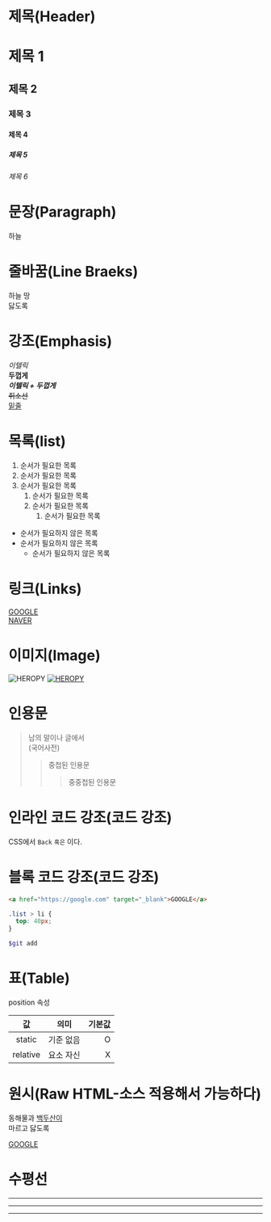 # 제목(Header)

# 제목 1
## 제목 2
### 제목 3
#### 제목 4
##### 제목 5
###### 제목 6


# 문장(Paragraph)
하늘

# 줄바꿈(Line Braeks)
하늘 땅 <br /> 닳도록

# 강조(Emphasis)
_이텔릭_<br />
**두껍게**<br />
**_이텔릭 + 두껍게_**<br />
~~취소선~~<br />
<u>밑줄</u>

# 목록(list)
1. 순서가 필요한 목록
1. 순서가 필요한 목록
1. 순서가 필요한 목록
    1. 순서가 필요한 목록
    1. 순서가 필요한 목록
        1. 순서가 필요한 목록
- 순서가 필요하지 않은 목록
- 순서가 필요하지 않은 목록
    - 순서가 필요하지 않은 목록
    

# 링크(Links)
[GOOGLE](https://google.com)  
[NAVER](https://naver.com "NAVER로 이동!")  

# 이미지(Image)
![HEROPY](https://heropy.blog/css/images/logo.png)
[![HEROPY](https://heropy.blog/css/images/logo.png)](https://heropy.blog/css/images/logo.png)

# 인용문
> 남의 말이나 글에서<br>
> (국어사전)
>> 중첩된 인용문
>>> 중중첩된 인용문

# 인라인 코드 강조(코드 강조)
CSS에서 `Back` `혹은` 이다.

# 블록 코드 강조(코드 강조)
```html
<a href="https://google.com" target="_blank">GOOGLE</a>
```
```css
.list > li {
  top: 40px;
}
```
```bash
$git add
```

# 표(Table)

position 속성

값 | 의미 | 기본값<br/>
:--:|--|--: 
static | 기준 없음 | O
relative | 요소 자신 | X

# 원시(Raw HTML-소스 적용해서 가능하다)

동해물과 <span style="text-decoration: underline;">
백두산이</span> <br/>마르고 닳도록

<a href="https://google.com" target="_blank">GOOGLE</a>

# 수평선

---
***
___